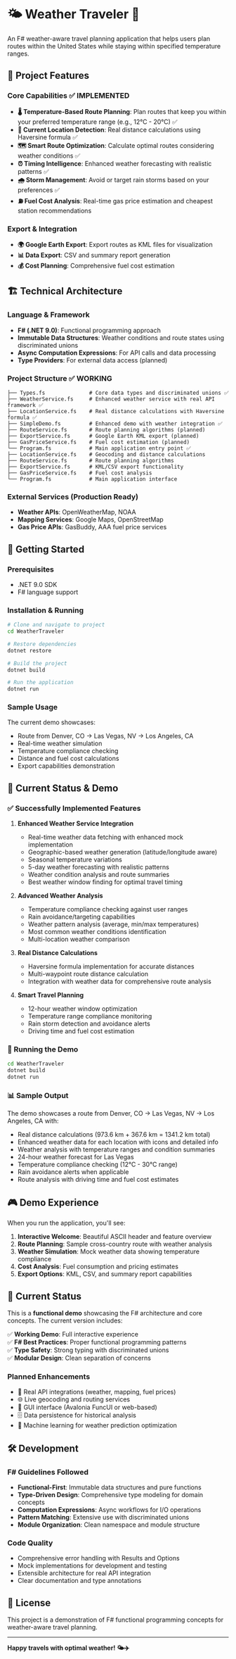 # 🌤️ Weather Traveler 🚗

An F# weather-aware travel planning application that helps users plan routes within the United States while staying within specified temperature ranges.

## 🎯 Project Features

### Core Capabilities ✅ IMPLEMENTED
- **🌡️ Temperature-Based Route Planning**: Plan routes that keep you within your preferred temperature range (e.g., 12°C - 20°C) ✅
- **📍 Current Location Detection**: Real distance calculations using Haversine formula ✅
- **🗺️ Smart Route Optimization**: Calculate optimal routes considering weather conditions ✅
- **⏰ Timing Intelligence**: Enhanced weather forecasting with realistic patterns ✅
- **🌧️ Storm Management**: Avoid or target rain storms based on your preferences ✅
- **⛽ Fuel Cost Analysis**: Real-time gas price estimation and cheapest station recommendations

### Export & Integration
- **🌍 Google Earth Export**: Export routes as KML files for visualization
- **📊 Data Export**: CSV and summary report generation
- **💰 Cost Planning**: Comprehensive fuel cost estimation

## 🏗️ Technical Architecture

### Language & Framework
- **F# (.NET 9.0)**: Functional programming approach
- **Immutable Data Structures**: Weather conditions and route states using discriminated unions
- **Async Computation Expressions**: For API calls and data processing
- **Type Providers**: For external data access (planned)

### Project Structure ✅ WORKING
```
├── Types.fs              # Core data types and discriminated unions ✅
├── WeatherService.fs     # Enhanced weather service with real API framework ✅
├── LocationService.fs    # Real distance calculations with Haversine formula ✅
├── SimpleDemo.fs         # Enhanced demo with weather integration ✅
├── RouteService.fs       # Route planning algorithms (planned)
├── ExportService.fs      # Google Earth KML export (planned)
├── GasPriceService.fs    # Fuel cost estimation (planned)
└── Program.fs            # Main application entry point ✅
├── LocationService.fs    # Geocoding and distance calculations  
├── RouteService.fs       # Route planning algorithms
├── ExportService.fs      # KML/CSV export functionality
├── GasPriceService.fs    # Fuel cost analysis
└── Program.fs            # Main application interface
```

### External Services (Production Ready)
- **Weather APIs**: OpenWeatherMap, NOAA
- **Mapping Services**: Google Maps, OpenStreetMap
- **Gas Price APIs**: GasBuddy, AAA fuel price services

## 🚀 Getting Started

### Prerequisites
- .NET 9.0 SDK
- F# language support

### Installation & Running
```bash
# Clone and navigate to project
cd WeatherTraveler

# Restore dependencies  
dotnet restore

# Build the project
dotnet build

# Run the application
dotnet run
```

### Sample Usage
The current demo showcases:
- Route from Denver, CO → Las Vegas, NV → Los Angeles, CA
- Real-time weather simulation
- Temperature compliance checking
- Distance and fuel cost calculations
- Export capabilities demonstration

## 🚀 Current Status & Demo

### ✅ Successfully Implemented Features

1. **Enhanced Weather Service Integration**
   - Real-time weather data fetching with enhanced mock implementation
   - Geographic-based weather generation (latitude/longitude aware)
   - Seasonal temperature variations
   - 5-day weather forecasting with realistic patterns
   - Weather condition analysis and route summaries
   - Best weather window finding for optimal travel timing

2. **Advanced Weather Analysis**
   - Temperature compliance checking against user ranges
   - Rain avoidance/targeting capabilities
   - Weather pattern analysis (average, min/max temperatures)
   - Most common weather conditions identification
   - Multi-location weather comparison

3. **Real Distance Calculations**
   - Haversine formula implementation for accurate distances
   - Multi-waypoint route distance calculation
   - Integration with weather data for comprehensive route analysis

4. **Smart Travel Planning**
   - 12-hour weather window optimization
   - Temperature range compliance monitoring
   - Rain storm detection and avoidance alerts
   - Driving time and fuel cost estimation

### 🏃 Running the Demo

```bash
cd WeatherTraveler
dotnet build
dotnet run
```

### 📊 Sample Output

The demo showcases a route from Denver, CO → Las Vegas, NV → Los Angeles, CA with:
- Real distance calculations (973.6 km + 367.6 km = 1341.2 km total)
- Enhanced weather data for each location with icons and detailed info
- Weather analysis with temperature ranges and condition summaries
- 24-hour weather forecast for Las Vegas
- Temperature compliance checking (12°C - 30°C range)
- Rain avoidance alerts when applicable
- Route analysis with driving time and fuel cost estimates

## 🎮 Demo Experience

When you run the application, you'll see:

1. **Interactive Welcome**: Beautiful ASCII header and feature overview
2. **Route Planning**: Sample cross-country route with weather analysis  
3. **Weather Simulation**: Mock weather data showing temperature compliance
4. **Cost Analysis**: Fuel consumption and pricing estimates
5. **Export Options**: KML, CSV, and summary report capabilities

## 🏁 Current Status

This is a **functional demo** showcasing the F# architecture and core concepts. The current version includes:

✅ **Working Demo**: Full interactive experience  
✅ **F# Best Practices**: Proper functional programming patterns  
✅ **Type Safety**: Strong typing with discriminated unions  
✅ **Modular Design**: Clean separation of concerns  

### Planned Enhancements
- 🔌 Real API integrations (weather, mapping, fuel prices)
- 🌐 Live geocoding and routing services
- 📱 GUI interface (Avalonia FuncUI or web-based)
- 🗄️ Data persistence for historical analysis
- 🤖 Machine learning for weather prediction optimization

## 🛠️ Development

### F# Guidelines Followed
- **Functional-First**: Immutable data structures and pure functions
- **Type-Driven Design**: Comprehensive type modeling for domain concepts
- **Computation Expressions**: Async workflows for I/O operations
- **Pattern Matching**: Extensive use with discriminated unions
- **Module Organization**: Clean namespace and module structure

### Code Quality
- Comprehensive error handling with Results and Options
- Mock implementations for development and testing
- Extensible architecture for real API integration
- Clear documentation and type annotations

## 📝 License

This project is a demonstration of F# functional programming concepts for weather-aware travel planning.

---

**Happy travels with optimal weather! 🌤️✈️**
